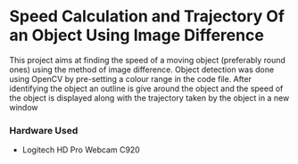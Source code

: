 <b> <h1>Speed Calculation and Trajectory Of an Object Using Image Difference</h1></b>
 
 <p> This project aims at finding the speed of a moving object (preferably round ones) using the method of image difference.
 Object detection was done using OpenCV by pre-setting a colour range in the code file.
After identifying the object an outline is give around the object and the speed of the object is displayed along with the trajectory taken by the object in a new window
</p>

<h3> Hardware Used </h3>
<ul><li>Logitech HD Pro Webcam C920</li></ul>   
 
